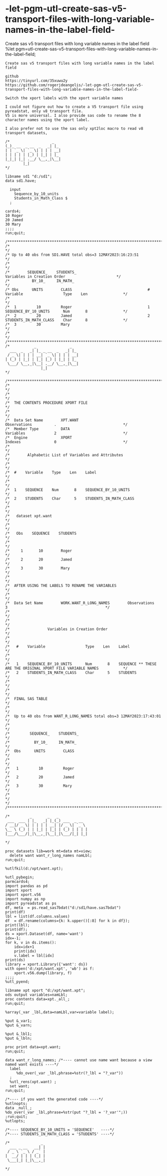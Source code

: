 # -let-pgm-utl-create-sas-v5-transport-files-with-long-variable-names-in-the-label-field-
Create sas v5 transport files with long variable names in the label field   
    %let pgm=utl-create-sas-v5-transport-files-with-long-variable-names-in-the-label-field;

    Create sas v5 transport files with long variable names in the label field

    github
    https://tinyurl.com/35xuwu2y
    https://github.com/rogerjdeangelis/-let-pgm-utl-create-sas-v5-transport-files-with-long-variable-names-in-the-label-field-

    Switch the xport labels with the xport variable names

    I could not figure out how to create a V5 transport file using pyreadstat, only v8 transport file.
    V5 is more universal. I also provide sas code to rename the 8 character names using the xport label.

    I also prefer not to use the sas only xpt2loc macro to read v8 transport datasets,

    /*                   _
    (_)_ __  _ __  _   _| |_
    | | `_ \| `_ \| | | | __|
    | | | | | |_) | |_| | |_
    |_|_| |_| .__/ \__,_|\__|
            |_|
    */

    libname sd1 "d:/sd1";
    data sd1.have;

      input
        Sequence_by_10_units
        Students_in_Math_Class $
      ;

    cards4;
    10 Roger
    20 Jamed
    30 Mary
    ;;;;
    run;quit;

    /**************************************************************************************************************************/
    /*                                                                                                                        */
    /* Up to 40 obs from SD1.HAVE total obs=3 12MAY2023:16:23:51                                                              */
    /*                                                                                                                        */
    /*        SEQUENCE_    STUDENTS_                                        Variables in Creation Order                       */
    /*          BY_10_     IN_MATH_                                                                                           */
    /* Obs      UNITS        CLASS                                  #    Variable                  Type    Len                */
    /*                                                                                                                        */
    /*  1         10         Roger                                  1    SEQUENCE_BY_10_UNITS      Num       8                */
    /*  2         20         Jamed                                  2    STUDENTS_IN_MATH_CLASS    Char      8                */
    /*  3         30         Mary                                                                                             */
    /*                                                                                                                        */
    /**************************************************************************************************************************/
    /*           _               _
      ___  _   _| |_ _ __  _   _| |_
     / _ \| | | | __| `_ \| | | | __|
    | (_) | |_| | |_| |_) | |_| | |_
     \___/ \__,_|\__| .__/ \__,_|\__|
                    |_|
    */

    /**************************************************************************************************************************/
    /*                                                                                                                        */
    /*                                                                                                                        */
    /*  THE CONTENTS PROCEDURE XPORT FILE                                                                                     */
    /*                                                                                                                        */
    /*  Data Set Name        XPT.WANT                                    Observations          .                              */
    /*  Member Type          DATA                                        Variables             2                              */
    /*  Engine               XPORT                                       Indexes               0                              */
    /*                                                                                                                        */
    /*        Alphabetic List of Variables and Attributes                                                                     */
    /*                                                                                                                        */
    /*  #    Variable    Type    Len    Label                                                                                 */
    /*                                                                                                                        */
    /*  1    SEQUENCE    Num       8    SEQUENCE_BY_10_UNITS                                                                  */
    /*  2    STUDENTS    Char      5    STUDENTS_IN_MATH_CLASS                                                                */
    /*                                                                                                                        */
    /*   dataset xpt.want                                                                                                     */
    /*                                                                                                                        */
    /*   Obs    SEQUENCE    STUDENTS                                                                                          */
    /*                                                                                                                        */
    /*     1       10        Roger                                                                                            */
    /*     2       20        Jamed                                                                                            */
    /*     3       30        Mary                                                                                             */
    /*                                                                                                                        */
    /*  AFTER USING THE LABELS TO RENAME THE VARIABLES                                                                        */
    /*                                                                                                                        */
    /*  Data Set Name        WORK.WANT_R_LONG_NAMES        Observations          3                                            */
    /*                                                                                                                        */
    /*                                                                                                                        */
    /*                 Variables in Creation Order                                                                            */
    /*                                                                                                                        */
    /*   #    Variable                  Type    Len    Label                                                                  */
    /*                                                                                                                        */
    /*   1    SEQUENCE_BY_10_UNITS      Num       8    SEQUENCE ** THESE ARE THE ORIGINAL XPORT FILE VARIABLE NAMES           */
    /*   2    STUDENTS_IN_MATH_CLASS    Char      5    STUDENTS                                                               */
    /*                                                                                                                        */
    /*                                                                                                                        */
    /*  FINAL SAS TABLE                                                                                                       */
    /*                                                                                                                        */
    /*  Up to 40 obs from WANT_R_LONG_NAMES total obs=3 12MAY2023:17:43:01                                                    */
    /*                                                                                                                        */
    /*         SEQUENCE_    STUDENTS_                                                                                         */
    /*           BY_10_     IN_MATH_                                                                                          */
    /*  Obs      UNITS        CLASS                                                                                           */
    /*                                                                                                                        */
    /*   1         10         Roger                                                                                           */
    /*   2         20         Jamed                                                                                           */
    /*   3         30         Mary                                                                                            */
    /*                                                                                                                        */
    */ /*************************************************************************************************************************

    /*         _       _   _
     ___  ___ | |_   _| |_(_) ___  _ __
    / __|/ _ \| | | | | __| |/ _ \| `_ \
    \__ \ (_) | | |_| | |_| | (_) | | | |
    |___/\___/|_|\__,_|\__|_|\___/|_| |_|

    */

    proc datasets lib=work mt=data mt=view;
      delete want want_r_long_names namLbl;
    run;quit;

    %utlfkil(d:/xpt/want.xpt);

    %utl_pybegin;
    parmcards4;
    import pandas as pd
    import xport
    import xport.v56
    import numpy as np
    import pyreadstat as ps
    df, meta  = ps.read_sas7bdat("d:/sd1/have.sas7bdat")
    print(df)
    lbl = list(df.columns.values)
    df  = df.rename(columns={k: k.upper()[:8] for k in df});
    print(lbl);
    print(df);
    ds = xport.Dataset(df, name='want')
    idx=-1;
    for k, v in ds.items():
        idx=idx+1
        print(idx)
        v.label = lbl[idx]
    print(ds)
    library = xport.Library({'want': ds})
    with open('d:/xpt/want.xpt', 'wb') as f:
        xport.v56.dump(library, f)
    ;;;;
    %utl_pyend;

    libname xpt xport "d:/xpt/want.xpt";
    ods output variables=namLbl;
    proc contents data=xpt._all_;
    run;quit;

    %array(_var _lbl,data=namLbl,var=variable label);

    %put &_var1;
    %put &_varn;

    %put &_lbl1;
    %put &_lbln;

    proc print data=xpt.want;
    run;quit;

    data want_r_long_names; /*---- cannot use name want because a view named want exists ----*/
      label
         %do_over(_var _lbl,phrase=%str(?_lbl = "?_var"))
      ;
      %utl_rens(xpt.want) ;
      set want;
    run;quit;

    /*---- if you want the generated code ----*/
    %utlnopts;
    data _null_;
    %do_over(_var _lbl,phrase=%str(put "?_lbl = '?_var'";))
    ;run;quit;
    %utlopts;

    /*---- SEQUENCE_BY_10_UNITS = 'SEQUENCE'   ----*/
    /*---- STUDENTS_IN_MATH_CLASS = 'STUDENTS' ----*/

    /*              _
      ___ _ __   __| |
     / _ \ `_ \ / _` |
    |  __/ | | | (_| |
     \___|_| |_|\__,_|

    */
